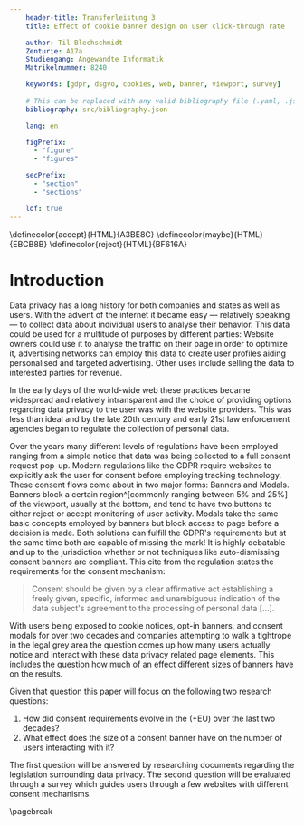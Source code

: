 ```yaml
---
    header-title: Transferleistung 3
    title: Effect of cookie banner design on user click-through rate

    author: Til Blechschmidt
    Zenturie: A17a
    Studiengang: Angewandte Informatik
    Matrikelnummer: 8240

    keywords: [gdpr, dsgvo, cookies, web, banner, viewport, survey]
    
    # This can be replaced with any valid bibliography file (.yaml, .json, .bib)
    bibliography: src/bibliography.json

    lang: en

    figPrefix:
      - "figure"
      - "figures"

    secPrefix:
      - "section"
      - "sections"

    lof: true
---
```


\definecolor{accept}{HTML}{A3BE8C}
\definecolor{maybe}{HTML}{EBCB8B}
\definecolor{reject}{HTML}{BF616A}

# Introduction

Data privacy has a long history for both companies and states as well as users. With the advent of the internet it became easy — relatively speaking — to collect data about individual users to analyse their behavior. This data could be used for a multitude of purposes by different parties: Website owners could use it to analyse the traffic on their page in order to optimize it, advertising networks can employ this data to create user profiles aiding personalised and targeted advertising. Other uses include selling the data to interested parties for revenue.

In the early days of the world-wide web these practices became widespread and relatively intransparent and the choice of providing options regarding data privacy to the user was with the website providers. This was less than ideal and by the late 20th century and early 21st law enforcement agencies began to regulate the collection of personal data.

Over the years many different levels of regulations have been employed ranging from a simple notice that data was being collected to a full consent request pop-up. Modern regulations like the GDPR require websites to explicitly ask the user for consent before employing tracking technology. These consent flows come about in two major forms: Banners and Modals. Banners block a certain region^[commonly ranging between 5% and 25%] of the viewport, usually at the bottom, and tend to have two buttons to either reject or accept monitoring of user activity. Modals take the same basic concepts employed by banners but block access to page before a decision is made. Both solutions can fulfill the GDPR's requirements but at the same time both are capable of missing the mark! It is highly debatable and up to the jurisdiction whether or not techniques like auto-dismissing consent banners are compliant. This cite from the regulation states the requirements for the consent mechanism:

> Consent should be given by a clear affirmative act establishing a freely given, specific, informed and unambiguous indication of the data subject's agreement to the processing of personal data [...].

With users being exposed to cookie notices, opt-in banners, and consent modals for over two decades and companies attempting to walk a tightrope in the legal grey area the question comes up how many users actually notice and interact with these data privacy related page elements. This includes the question how much of an effect different sizes of banners have on the results.

Given that question this paper will focus on the following two research questions:

1. How did consent requirements evolve in the (+EU) over the last two decades?
2. What effect does the size of a consent banner have on the number of users interacting with it?

The first question will be answered by researching documents regarding the legislation surrounding data privacy. The second question will be evaluated through a survey which guides users through a few websites with different consent mechanisms.

\pagebreak
